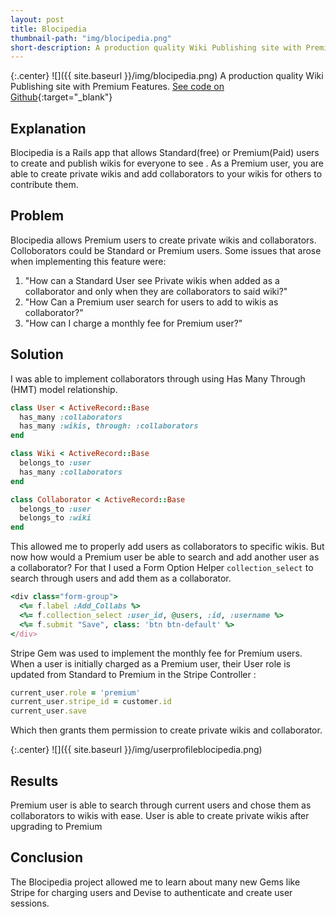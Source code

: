 ```yaml
---
layout: post
title: Blocipedia
thumbnail-path: "img/blocipedia.png"
short-description: A production quality Wiki Publishing site with Premium Features.
---
```


{:.center}
![]({{ site.baseurl }}/img/blocipedia.png)
A production quality Wiki Publishing site with Premium Features.  [See code on Github](https://github.com/mikeMedis/blocipedia){:target="_blank"}

## Explanation

Blocipedia is a Rails app that allows Standard(free) or Premium(Paid) users to create and publish wikis for everyone to see . As a Premium user, you are able to create private wikis and add collaborators to your wikis for others to contribute them.

## Problem

Blocipedia allows Premium users to create private wikis and collaborators. Colloborators could be Standard or Premium users. Some issues that arose when implementing this feature were:

1. "How can a Standard User see Private wikis when added as a collaborator and only when they are collaborators to said wiki?"<br>
2. "How Can a Premium user search for users to add to wikis as collaborator?"<br>
3. "How can I charge a monthly fee for Premium user?"

## Solution

I was able to implement collaborators through using Has Many Through (HMT) model relationship.

``` ruby
class User < ActiveRecord::Base
  has_many :collaborators
  has_many :wikis, through: :collaborators
end
```

``` ruby
class Wiki < ActiveRecord::Base
  belongs_to :user
  has_many :collaborators
end
```

``` ruby
class Collaborator < ActiveRecord::Base
  belongs_to :user
  belongs_to :wiki
end
```

This allowed me to properly add users as collaborators to specific wikis. But now how would a Premium user be able to search and add another user as a collaborator?
For that I used a Form Option Helper ```collection_select``` to search through users and add them as a collaborator.

``` ruby
<div class="form-group">
  <%= f.label :Add_Collabs %>
  <%= f.collection_select :user_id, @users, :id, :username %>
  <%= f.submit "Save", class: 'btn btn-default' %>
</div>
```

Stripe Gem was used to implement the monthly fee for Premium users. When a user is initially charged as a Premium user, their User role is updated from Standard to Premium  in the Stripe Controller :

``` ruby
current_user.role = 'premium'
current_user.stripe_id = customer.id
current_user.save
```

Which then grants them permission to create private wikis and collaborator.

{:.center}
![]({{ site.baseurl }}/img/userprofileblocipedia.png)

## Results

Premium user is able to search through current users and chose them as collaborators to wikis with ease.
User is able to create private wikis after upgrading to Premium

## Conclusion

The Blocipedia project allowed me to learn about many new Gems like Stripe for charging users and Devise to authenticate and create user sessions.
